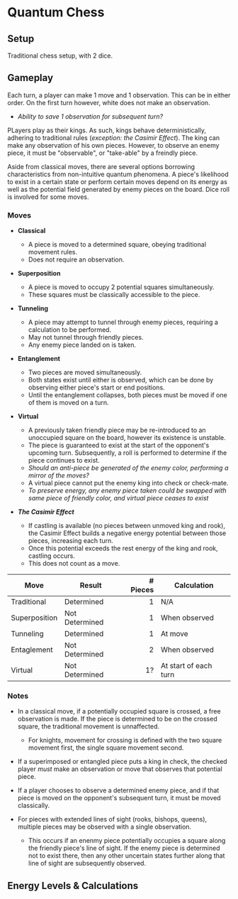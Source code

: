 # Quantum Chess

## Setup

Traditional chess setup, with 2 dice.

## Gameplay

Each turn, a player can make 1 move and 1 observation. This can be in either order. On the first turn however, white does not make an observation.
  - *Ability to save 1 observation for subsequent turn?*
  
PLayers play as their kings. As such, kings behave deterministically, adhering to traditional rules (*exception: the Casimir Effect*). The king can make any observation of his own pieces. However, to observe an enemy piece, it must be "observable", or "take-able" by a freindly piece.

Aside from classical moves, there are several options borrowing characteristics from non-intuitive quantum phenomena. A piece's likelihood to exist in a certain state or perform certain moves depend on its energy as well as the potential field generated by enemy pieces on the board. Dice roll is involved for some moves.

### Moves

- **Classical**
  - A piece is moved to a determined square, obeying traditional movement rules.
  - Does not require an observation.
  
- **Superposition**
  - A piece is moved to occupy 2 potential squares simultaneously.
  - These squares must be classically accessible to the piece.
  
- **Tunneling**
  - A piece may attempt to tunnel through enemy pieces, requiring a calculation to be performed.
  - May not tunnel through friendly pieces.
  - Any enemy piece landed on is taken.
  
- **Entanglement**
  - Two pieces are moved simultaneously.
  - Both states exist until either is observed, which can be done by observing either piece's start or end positions.
  - Until the entanglement collapses, both pieces must be moved if one of them is moved on a turn.

- **Virtual**
  - A previously taken friendly piece may be re-introduced to an unoccupied square on the board, however its existence is unstable.
  - The piece is guaranteed to exist at the start of the opponent's upcoming turn. Subsequently, a roll is performed to determine if the piece continues to exist.
  - *Should an anti-piece be generated of the enemy color, performing a mirror of the moves?*
  - A virtual piece cannot put the enemy king into check or check-mate.
  - *To preserve energy, any enemy piece taken could be swapped with same piece of friendly color, and virtual piece ceases to exist*
  
- ***The Casimir Effect***
  - If castling is available (no pieces between unmoved king and rook), the Casimir Effect builds a negative energy potential between those pieces, increasing each turn.
  - Once this potential exceeds the rest energy of the king and rook, castling occurs.
  - This does not count as a move.
  
  
|Move|Result|# Pieces|Calculation|
|----|------|-------:|-----------|
|Traditional|Determined|1|N/A|
|Superposition|Not Determined|1|When observed|
|Tunneling|Determined|1|At move|
|Entaglement|Not Determined|2|When observed|
|Virtual|Not Determined|1?|At start of each turn|

### Notes

- In a classical move, if a potentially occupied square is crossed, a free observation is made. If the piece is determined to be on the crossed square, the traditional movement is unnaffected.
  - For knights, movement for crossing is defined with the two square movement first, the single square movement second.
  
- If a superimposed or entangled piece puts a king in check, the checked player *must* make an observation or move that observes that potential piece.

- If a player chooses to observe a determined enemy piece, and if that piece is moved on the opponent's subsequent turn, it must be moved classically.

- For pieces with extended lines of sight (rooks, bishops, queens), multiple pieces may be observed with a single observation.
  - This occurs if an enenmy piece potentially occupies a square along the friendly piece's line of sight. If the enemy piece is determined not to exist there, then any other uncertain states further along that line of sight are subsequently observed.
  
## Energy Levels & Calculations
